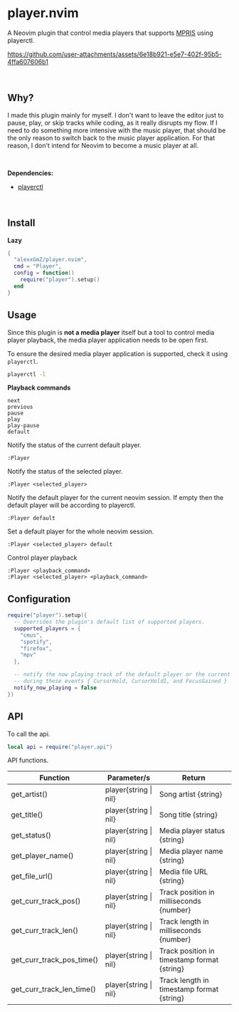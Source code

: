 # player.nvim

A Neovim plugin that control media players that supports [MPRIS](https://wiki.archlinux.org/title/MPRIS)
using playerctl.

https://github.com/user-attachments/assets/6e18b921-e5e7-402f-95b5-4ffa607606b1

<br>

## Why?

I made this plugin mainly for myself. I don't want to leave the editor just to pause,
play, or skip tracks while coding, as it really disrupts my flow. If I need to do
something more intensive with the music player, that should be the only reason to switch
back to the music player application. For that reason, I don't intend for Neovim to
become a music player at all.

<br>

**Dependencies:**

* [playerctl](https://github.com/altdesktop/playerctl)

<br>

## Install

**Lazy**
```lua
{
  "alexxGmZ/player.nvim",
  cmd = "Player",
  config = function()
    require("player").setup()
  end
}
```

## Usage

Since this plugin is **not a media player** itself but a tool to control media player
playback, the media player application needs to be open first.

To ensure the desired media player application is supported, check it using `playerctl`.
```bash
playerctl -l
```

**Playback commands**
```
next
previous
pause
play
play-pause
default
```

Notify the status of the current default player.
```
:Player
```

Notify the status of the selected player.
```
:Player <selected_player>
```

Notify the default player for the current neovim session. If empty then the default player
will be according to playerctl.
```
:Player default
```

Set a default player for the whole neovim session.
```
:Player <selected_player> default
```

Control player playback
```
:Player <playback_command>
:Player <selected_player> <playback_command>
```

## Configuration
```lua
require("player").setup({
  -- Overrides the plugin's default list of supported players.
  supported_players = {
    "cmus",
    "spotify",
    "firefox",
    "mpv"
  },

  -- notify the now playing track of the default player or the current active player
  -- during these events { CursorHold, CursorHoldI, and FocusGained }
  notify_now_playing = false
})
```

## API

To call the api.
```lua
local api = require("player.api")
```

API functions.

| Function                  | Parameter/s           | Return                                      |
| ------------------------- | --------------------- | ------------------------------------------- |
| get_artist()              | player{string \| nil} | Song artist {string}                        |
| get_title()               | player{string \| nil} | Song title {string}                         |
| get_status()              | player{string \| nil} | Media player status {string}                |
| get_player_name()         | player{string \| nil} | Media player name {string}                  |
| get_file_url()            | player{string \| nil} | Media file URL {string}                     |
| get_curr_track_pos()      | player{string \| nil} | Track position in milliseconds {number}     |
| get_curr_track_len()      | player{string \| nil} | Track length in milliseconds {number}       |
| get_curr_track_pos_time() | player{string \| nil} | Track position in timestamp format {string} |
| get_curr_track_len_time() | player{string \| nil} | Track length in timestamp format {string}   |

